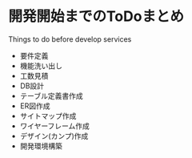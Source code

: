 # 開発開始までのToDoまとめ
Things to do before develop services

- 要件定義
- 機能洗い出し
- 工数見積
- DB設計
- テーブル定義書作成
- ER図作成
- サイトマップ作成
- ワイヤーフレーム作成
- デザイン(カンプ)作成
- 開発環境構築
